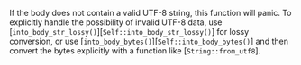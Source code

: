 
If the body does not contain a valid UTF-8 string, this function will panic. To explicitly handle
the possibility of invalid UTF-8 data, use [`into_body_str_lossy()`][`Self::into_body_str_lossy()`]
for lossy conversion, or use [`into_body_bytes()`][`Self::into_body_bytes()`] and then convert the
bytes explicitly with a function like [`String::from_utf8`].

